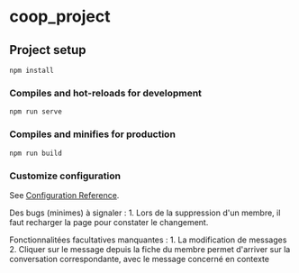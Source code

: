 # coop_project

## Project setup
```
npm install
```

### Compiles and hot-reloads for development
```
npm run serve
```

### Compiles and minifies for production
```
npm run build
```

### Customize configuration
See [Configuration Reference](https://cli.vuejs.org/config/).


Des bugs (minimes) à signaler :
	1. Lors de la suppression d'un membre, il faut recharger la page pour constater le changement.
	

Fonctionnalitées facultatives manquantes : 
	1. La modification de messages
	2. Cliquer sur le message depuis la fiche du membre permet d'arriver sur la conversation correspondante, avec le message concerné en contexte
